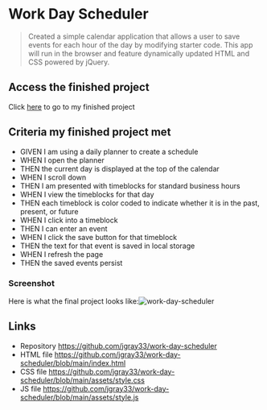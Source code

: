 # Work Day Scheduler

> Created a simple calendar application that allows a user to save events for each hour of the day by modifying starter code. This app will run in the browser and feature dynamically updated HTML and CSS powered by jQuery.

## Access the finished project

Click [here](https://jgray33.github.io/work-day-scheduler) to go to my finished project


## Criteria my finished project met


* GIVEN I am using a daily planner to create a schedule
* WHEN I open the planner
* THEN the current day is displayed at the top of the calendar
* WHEN I scroll down
* THEN I am presented with timeblocks for standard business hours
* WHEN I view the timeblocks for that day
* THEN each timeblock is color coded to indicate whether it is in the past, present, or future
* WHEN I click into a timeblock
* THEN I can enter an event
* WHEN I click the save button for that timeblock
* THEN the text for that event is saved in local storage
* WHEN I refresh the page
* THEN the saved events persist

### Screenshot

Here is what the final project looks like:![work-day-scheduler](https://user-images.githubusercontent.com/95051960/150608617-04ba79db-7b99-48ef-917c-42b704910e43.gif)



## Links
- Repository  https://github.com/jgray33/work-day-scheduler 
- HTML file https://github.com/jgray33/work-day-scheduler/blob/main/index.html
- CSS file  https://github.com/jgray33/work-day-scheduler/blob/main/assets/style.css
- JS file https://github.com/jgray33/work-day-scheduler/blob/main/assets/style.js 

